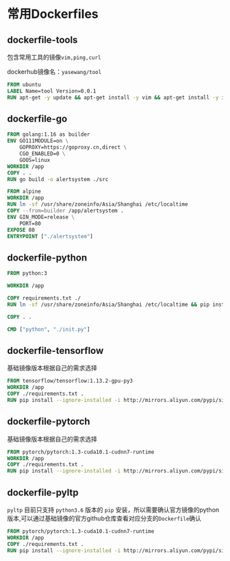 # 常用Dockerfiles


## dockerfile-tools

包含常用工具的镜像`vim,ping,curl`

dockerhub镜像名：`yasewang/tool`

```dockerfile
FROM ubuntu
LABEL Name=tool Version=0.0.1
RUN apt-get -y update && apt-get install -y vim && apt-get install -y iputils-ping && apt-get install -y curl
```

## dockerfile-go

```dockerfile
FROM golang:1.16 as builder
ENV GO111MODULE=on \
    GOPROXY=https://goproxy.cn,direct \
    CGO_ENABLED=0 \
    GOOS=linux
WORKDIR /app
COPY . .
RUN go build -o alertsystem ./src

FROM alpine
WORKDIR /app
RUN ln -sf /usr/share/zoneinfo/Asia/Shanghai /etc/localtime
COPY --from=builder /app/alertsystem .
ENV GIN_MODE=release \
    PORT=80
EXPOSE 80
ENTRYPOINT ["./alertsystem"]
```

## dockerfile-python

```dockerfile
FROM python:3

WORKDIR /app

COPY requirements.txt ./
RUN ln -sf /usr/share/zoneinfo/Asia/Shanghai /etc/localtime && pip install -i http://mirrors.aliyun.com/pypi/simple/ --trusted-host mirrors.aliyun.com -r requirements.txt

COPY . .

CMD ["python", "./init.py"]
```

## dockerfile-tensorflow

基础镜像版本根据自己的需求选择

```dockerfile
FROM tensorflow/tensorflow:1.13.2-gpu-py3
WORKDIR /app
COPY ./requirements.txt .
RUN pip install --ignore-installed -i http://mirrors.aliyun.com/pypi/simple/ --trusted-host mirrors.aliyun.com -r requirements.txt
```
## dockerfile-pytorch

基础镜像版本根据自己的需求选择

```dockerfile
FROM pytorch/pytorch:1.3-cuda10.1-cudnn7-runtime
WORKDIR /app
COPY ./requirements.txt .
RUN pip install --ignore-installed -i http://mirrors.aliyun.com/pypi/simple/ --trusted-host mirrors.aliyun.com -r requirements.txt
```

## dockerfile-pyltp

`pyltp` 目前只支持 `python3.6` 版本的 `pip` 安装，所以需要确认官方镜像的python版本,可以通过基础镜像的官方github仓库查看对应分支的`Dockerfile`确认

```dockerfile
FROM pytorch/pytorch:1.3-cuda10.1-cudnn7-runtime
WORKDIR /app
COPY ./requirements.txt .
RUN pip install --ignore-installed -i http://mirrors.aliyun.com/pypi/simple/ --trusted-host mirrors.aliyun.com -r requirements.txt
```
